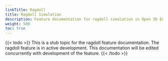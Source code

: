 ```yaml
---
linkTitle: Ragdoll
title: Ragdoll Simulation
description: Feature documentation for ragdoll simulation in Open 3D Engine (O3DE).
weight: 500
toc: true
---
```


{{< todo >}}
This is a stub topic for the ragdoll feature documentation. The ragdoll feature is in active development. This documentation will be edited concurrently with development of the feature.
{{< /todo >}}